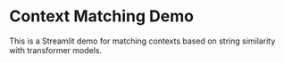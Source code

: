 # Context Matching Demo

This is a Streamlit demo for matching contexts based on string similarity with transformer models.
